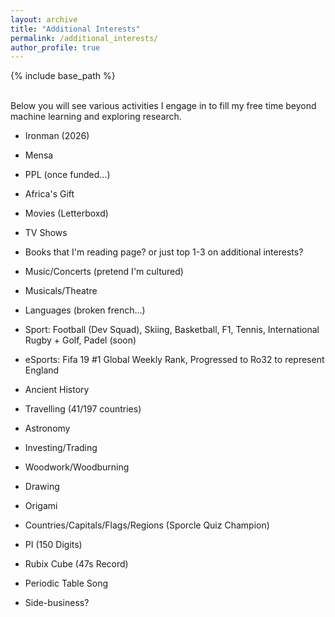 ```yaml
---
layout: archive
title: "Additional Interests"
permalink: /additional_interests/
author_profile: true
---
```


{% include base_path %}

<br>
Below you will see various activities I engage in to fill my free time beyond machine learning and exploring research.

* Ironman (2026)
* Mensa
* PPL (once funded...)
* Africa's Gift

* Movies (Letterboxd)
* TV Shows
* Books that I'm reading page? or just top 1-3 on additional interests?
* Music/Concerts (pretend I'm cultured)
* Musicals/Theatre
* Languages (broken french...)

* Sport: Football (Dev Squad), Skiing, Basketball, F1, Tennis, International Rugby + Golf, Padel (soon)
* eSports: Fifa 19 #1 Global Weekly Rank, Progressed to Ro32 to represent England
* Ancient History
* Travelling (41/197 countries)
* Astronomy
* Investing/Trading
* Woodwork/Woodburning
* Drawing
* Origami

* Countries/Capitals/Flags/Regions (Sporcle Quiz Champion)
* PI (150 Digits)
* Rubix Cube (47s Record)
* Periodic Table Song

* Side-business?